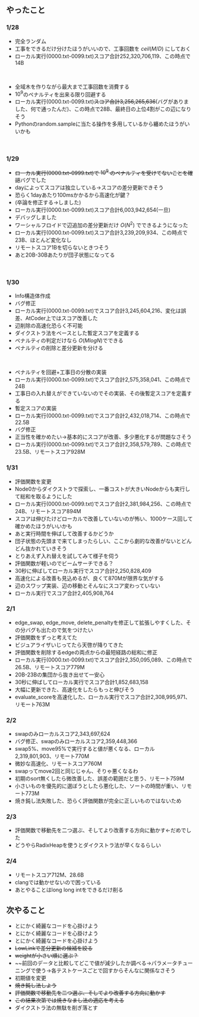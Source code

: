 ## やったこと

### 1/28
 - 完全ランダム
 - 工事をできるだけ分けたほうがいいので、工事回数を $ceil(M/D)$ にしておく
 - ローカル実行(0000.txt-0099.txt)スコア合計252,320,706,119、この時点で14B
<br>

 - 全域木を作りながら最大まで工事回数を消費する
 - $10^9$のペナルティを出来る限り回避する
 - ローカル実行(0000.txt-0099.txt)~~スコア合計3,256,265,636~~(バグがありました、何で通ったんだ)、この時点で28B、最終日の上位4割がこの辺になりそう
 - Pythonのrandom.sampleに当たる操作を多用しているから纏めたほうがいいかも
 <br>
 
 ### 1/29
  - ~~ローカル実行(0000.txt-0999.txt)で $10^9$ のペナルティを受けてないことを確認~~バグでした
  - dayによってスコアは独立している→スコアの差分更新できそう
  - 恐らく1dayあたり100msかかるから高速化が鍵？
  - (卒論を修正する→しました)
  - ローカル実行(0000.txt-0099.txt)スコア合計6,003,942,654(一旦)
  - デバッグしました
  - ワーシャルフロイドで辺追加の差分更新だけ $O(N^2)$ でできるようになった
  - ローカル実行(0000.txt-0099.txt)スコア合計3,239,209,934、この時点で23B、ほとんど変化なし
  - リモートスコア1Bを切らないときつそう
  - あと20B-30Bあたりが団子状態になってる
 <br>
 
 ### 1/30
  - Info構造体作成
  - バグ修正
  - ローカル実行(0000.txt-0099.txt)でスコア合計3,245,604,216、変化は誤差、AtCoder上ではスコア改善した
  - 辺削除の高速化恐らく不可能
  - ダイクストラ法をベースとした暫定スコアを定義する
  - ペナルティの判定だけなら $O(MlogN)$でできる
  - ペナルティの削除と差分更新を分ける
  <br>
  
  - ペナルティを回避+工事日の分散の実装
  - ローカル実行(0000.txt-0099.txt)でスコア合計2,575,358,041、この時点で24B
  - 工事日の入れ替えができていないのでその実装、その後暫定スコアを定義する
  - 暫定スコアの実装
  - ローカル実行(0000.txt-0099.txt)でスコア合計2,432,018,714、この時点で22.5B
  - バグ修正
  - 正当性を確かめたい→基本的にスコアが改善、多少悪化するが問題なさそう
  - ローカル実行(0000.txt-0099.txt)でスコア合計2,358,579,789、この時点で23.5B、リモートスコア928M
  
 ### 1/31
  - 評価関数を変更
  - Node0からダイクストラで探索し、一番コストが大きいNodeからも実行して総和を取るようにした
  - ローカル実行(0000.txt-0099.txt)でスコア合計2,381,984,256、この時点で24B、リモートスコア894M
  - スコアは伸びたけどローカルで改善していないのが怖い、1000ケース回して確かめたほうがいいかも
  - あと実行時間を伸ばして改善するかどうか
  - 団子状態の先頭まで来てしまったらしい、ここから劇的な改善がないとどんどん抜かれていきそう
  - とりあえず入れ替えを試してみて様子を伺う
  - 評価関数が軽いのでビームサーチできる？
  - 30秒に伸ばしてローカル実行でスコア合計2,250,828,409
  - 高速化による改善も見込めるが、良くて870Mが限界な気がする
  - 辺のスワップ実装、辺の移動とそんなにスコア変わっていない
  - ローカル実行でスコア合計2,405,908,764

 ### 2/1
  - edge_swap, edge_move, delete_penaltyを修正して拡張しやすくした、その分バグも出たので気をつけたい
  - 評価関数をずっと考えてた
  - ビジュアライザいじってたら天啓が降りてきた
  - 評価関数を削除するedgeの両点からの最短経路の総和に修正
  - ローカル実行(0000.txt-0099.txt)でスコア合計2,350,095,089、この時点で26.5B、リモートスコア779M
  - 20B-23Bの集団から抜き出せて一安心
  - 30秒に伸ばしてローカル実行でスコア合計1,852,683,158
  - 大幅に更新できた、高速化をしたらもっと伸びそう
  - evaluate_scoreを高速化した、ローカル実行でスコア合計2,308,995,971、リモート763M
  
 ### 2/2
  - swapのみローカルスコア2,343,697,624
  - バグ修正、swapのみローカルスコア2,359,448,366
  - swap5%、move95%で実行すると値が悪くなる、ローカル2,319,801,903、リモート770M
  - 微妙な高速化、リモートスコア760M
  - swapってmove2回と同じじゃん、そりゃ悪くなるわ
  - 初期のsort無くしたら微改善した、誤差の範囲だと思う、リモート759M
  - 小さいものを優先的に選ぼうとしたら悪化した、ソートの時間が重い、リモート773M
  - 焼き鈍し法失敗した、恐らく評価関数が完全に正しいものではないため

 ### 2/3
  - 評価関数で移動先を二つ選ぶ、そしてより改善する方向に動かす←だめでした
  - どうやらRadixHeapを使うとダイクストラ法が早くなるらしい
  
 ### 2/4
  - リモートスコア712M、28.6B
  - clangでは動かせないので困っている
  - あとやることはlong long intをできるだけ削る
  
 ## 次やること
  - とにかく綺麗なコードを心掛けよう
  - とにかく綺麗なコードを心掛けよう
  - とにかく綺麗なコードを心掛けよう
  - ~~LowLinkで差分更新の候補を絞る~~
  - ~~weightが小さい順に選ぶ？~~
  - ~~前回のデータと比較してどこで値が減少したか調べる→パラメータチューニングで使う→各テストケースごとで回すからそんなに関係なさそう
  - 初期値を変更
  - ~~焼き鈍し法しよう~~
  - ~~評価関数で移動先を二つ選ぶ、そしてより改善する方向に動かす~~
  - ~~この結果次第では焼きなまし法の適応を考える~~
  - ダイクストラ法の無駄を削ぎ落とす
